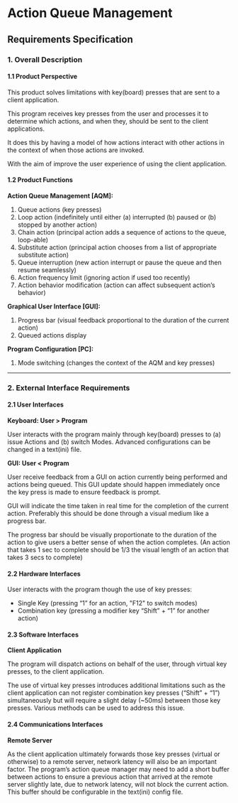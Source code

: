 # Action Queue Management

## Requirements Specification

### 1. Overall Description

#### 1.1 Product Perspective

This product solves limitations with key(board) presses that are sent to a client application.

This program receives key presses from the user and processes it to determine which actions, and when they, should be sent to the client applications.

It does this by having a model of how actions interact with other actions in the context of when those actions are invoked.

With the aim of improve the user experience of using the client application.

#### 1.2 Product Functions

**Action Queue Management [AQM]:**

1. Queue actions (key presses)
2. Loop action (indefinitely until either (a) interrupted (b) paused or (b) stopped by another action)
3. Chain action (principal action adds a sequence of actions to the queue, loop-able)
4. Substitute action (principal action chooses from a list of appropriate substitute action)
5. Queue interruption (new action interrupt or pause the queue and then resume seamlessly)
6. Action frequency limit (ignoring action if used too recently)
7. Action behavior modification (action can affect subsequent action’s behavior)

**Graphical User Interface [GUI]:**

1. Progress bar (visual feedback proportional to the duration of the current action)
2. Queued actions display

**Program Configuration [PC]:**

1. Mode switching (changes the context of the AQM and key presses)

---

### 2. External Interface Requirements

#### 2.1 User Interfaces

**Keyboard: User > Program**

User interacts with the program mainly through key(board) presses to (a) issue Actions and (b) switch Modes. Advanced configurations can be changed in a text(ini) file.

**GUI: User < Program**

User receive feedback from a GUI on action currently being performed and actions being queued. This GUI update should happen immediately once the key press is made to ensure feedback is prompt.

GUI will indicate the time taken in real time for the completion of the current action. Preferably this should be done through a visual medium like a progress bar.

The progress bar should be visually proportionate to the duration of the action to give users a better sense of when the action completes. (An action that takes 1 sec to complete should be 1/3 the visual length of an action that takes 3 secs to complete)

#### 2.2 Hardware Interfaces

User interacts with the program though the use of key presses:

- Single Key (pressing “1” for an action, "F12" to switch modes)
- Combination key (pressing a modifier key “Shift” + “1” for another action)

#### 2.3 Software Interfaces

**Client Application**

The program will dispatch actions on behalf of the user, through virtual key presses, to the client application.

The use of virtual key presses introduces additional limitations such as the client application can not register combination key presses (“Shift” + “1”) simultaneously but will require a slight delay (~50ms) between those key presses. Various methods can be used to address this issue.

#### 2.4 Communications Interfaces

**Remote Server**

As the client application ultimately forwards those key presses (virtual or otherwise) to a remote server, network latency will also be an important factor. The program’s action queue manager may need to add a short buffer between actions to ensure a previous action that arrived at the remote server slightly late, due to network latency, will not block the current action. This buffer should be configurable in the text(ini) config file.
